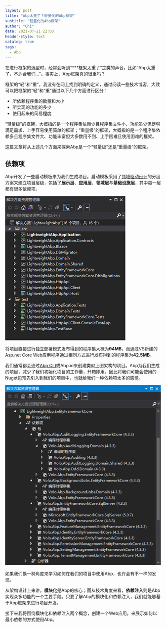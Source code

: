 ```yaml
---
layout: post
title: "Abp太重了？轻量化的Abp框架"
subtitle: "轻量化的Abp框架"
author: "Chi"
date: 2021-07-21 22:00
header-style: text
catalog: true
tags:
  - Abp
---
```



在进行框架的选型时，经常会听到“***框架太重了”之类的声音，比如“Abp太重了，不适合我们...”。事实上，Abp框架真的很重吗？

框架的“轻”和“重”，我没有在网上找到明确的定义，通过阅读一些技术博客，大致可以把框架的“轻”和“重”通过以下几个方面进行区分：

- 所依赖程序集的数量和大小
- 所实现的功能的多少
- 使用起来的简易程度

“轻量级”的框架，大概指的是一个程序集依赖少且程序集文件小、功能虽少但足够满足需求、上手容易使用简单的框架；“重量级”的框架，大概指的是一个程序集依赖多且程序集文件大、功能丰富但大多数用不到、上手困难且使用困难的框架。

这篇文章将从上述几个方面来探索Abp是一个“轻量级”还是“重量级”的框架。

## 依赖项

Abp开发了一些启动模板来为我们生成项目。启动模板采用了[领域驱动设计](https://docs.abp.io/en/abp/latest/Domain-Driven-Design)的分层方案来建立项目层级，包括了**展示层**、**应用层**、**领域层**与**基础设施层**，其中每一层都有很多依赖项。

![Architecture](/img/in-post/2021-07-22-Lightweight-Abp/Architecture.png)

将项目直接进行独立部署模式发布得到的程序集大概为**94MB**，而通过VS新建的Asp.net Core Web应用程序通过相同方式进行发布得到的程序集为**42.5MB**。

我们通常都会通过[Abp CLI](https://docs.abp.io/en/abp/latest/CLI)或Abp.io来创建类似上图架构的项目。Abp为我们生成的项目，减少了我们初始化项目的工作量，开箱即用，因此将我们可能会使用的Nuget包预先引入到我们的项目中，也就给我们一种依赖项太多的感觉。

![Dependency](/img/in-post/2021-07-22-Lightweight-Abp/Dependency.png)

如果我们换一种角度来学习如何在我们的项目中使用Abp，也许会有不一样的发现。

从架构设计上来讲，**模块化**是Abp的核心；而从技术角度来看，**依赖注入**则是Abp实现众多功能的一个主要手段。只要了解Abp的模块化和依赖注入，我们就能够基于Abp框架来进行项目开发。

接下来我将围绕模块化和依赖注入两个概念，创建一个Web应用，来展示如何以最小依赖的方式使用Abp。
